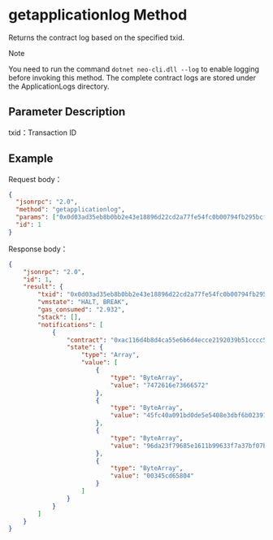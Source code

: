# getapplicationlog Method

Returns the contract log based on the specified txid. 

> [!Note]
>
> You need to run the command `dotnet neo-cli.dll --log` to enable logging before invoking this method. The complete contract logs are stored under the ApplicationLogs directory.

## Parameter Description

txid：Transaction ID

## Example

Request body：

```json
{
  "jsonrpc": "2.0",
  "method": "getapplicationlog",
  "params": ["0x0d03ad35eb8b0bb2e43e18896d22cd2a77fe54fc0b00794fb295bcf96257d0e3",1],
  "id": 1
}
```

Response body：

```json
{
    "jsonrpc": "2.0",
    "id": 1,
    "result": {
        "txid": "0x0d03ad35eb8b0bb2e43e18896d22cd2a77fe54fc0b00794fb295bcf96257d0e3",
        "vmstate": "HALT, BREAK",
        "gas_consumed": "2.932",
        "stack": [],
        "notifications": [
            {
                "contract": "0xac116d4b8d4ca55e6b6d4ecce2192039b51cccc5",
                "state": {
                    "type": "Array",
                    "value": [
                        {
                            "type": "ByteArray",
                            "value": "7472616e73666572"
                        },
                        {
                            "type": "ByteArray",
                            "value": "45fc40a091bd0de5e5408e3dbf6b023919a6f7d9"
                        },
                        {
                            "type": "ByteArray",
                            "value": "96da23f79685e1611b99633f7a37bf07b542d42b"
                        },
                        {
                            "type": "ByteArray",
                            "value": "00345cd65804"
                        }
                    ]
                }
            }
        ]
    }
}
```
